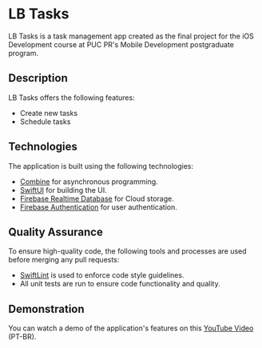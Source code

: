 # LB Tasks

LB Tasks is a task management app created as the final project for the iOS Development course at PUC PR's Mobile Development postgraduate program. 

## Description

LB Tasks offers the following features:
* Create new tasks
* Schedule tasks

## Technologies

The application is built using the following technologies:

* [Combine](https://developer.apple.com/documentation/combine) for asynchronous programming.
* [SwiftUI](https://developer.apple.com/xcode/swiftui/) for building the UI.
* [Firebase Realtime Database](https://firebase.google.com/docs/database?hl=pt-br) for Cloud storage.
* [Firebase Authentication](https://firebase.google.com/docs/auth?hl=pt-br) for user authentication.

## Quality Assurance

To ensure high-quality code, the following tools and processes are used before merging any pull requests:

* [SwiftLint](https://github.com/realm/SwiftLint) is used to enforce code style guidelines.
* All unit tests are run to ensure code functionality and quality.

## Demonstration

You can watch a demo of the application's features on this [YouTube Video](https://www.youtube.com/watch?v=J86hSoZrQVY) (PT-BR).
